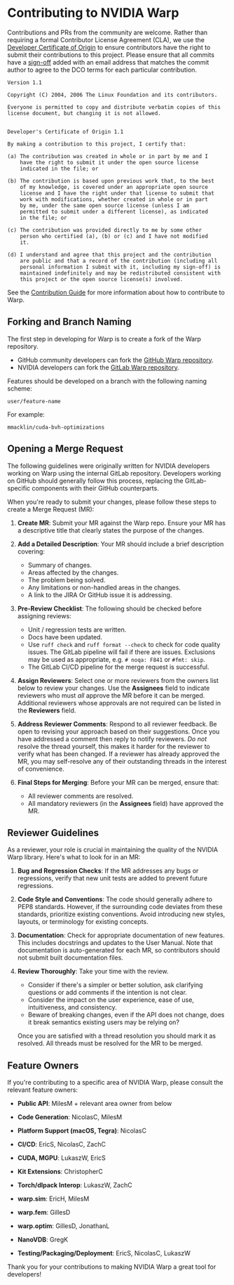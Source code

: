 # Contributing to NVIDIA Warp

Contributions and PRs from the community are welcome. Rather than requiring a
formal Contributor License Agreement (CLA), we use the
[Developer Certificate of Origin](https://developercertificate.org/) to
ensure contributors have the right to submit their contributions to this project.
Please ensure that all commits have a
[sign-off](https://git-scm.com/docs/git-commit#Documentation/git-commit.txt--s)
added with an email address that matches the commit author
to agree to the DCO terms for each particular contribution.

```text
Version 1.1

Copyright (C) 2004, 2006 The Linux Foundation and its contributors.

Everyone is permitted to copy and distribute verbatim copies of this
license document, but changing it is not allowed.


Developer's Certificate of Origin 1.1

By making a contribution to this project, I certify that:

(a) The contribution was created in whole or in part by me and I
    have the right to submit it under the open source license
    indicated in the file; or

(b) The contribution is based upon previous work that, to the best
    of my knowledge, is covered under an appropriate open source
    license and I have the right under that license to submit that
    work with modifications, whether created in whole or in part
    by me, under the same open source license (unless I am
    permitted to submit under a different license), as indicated
    in the file; or

(c) The contribution was provided directly to me by some other
    person who certified (a), (b) or (c) and I have not modified
    it.

(d) I understand and agree that this project and the contribution
    are public and that a record of the contribution (including all
    personal information I submit with it, including my sign-off) is
    maintained indefinitely and may be redistributed consistent with
    this project or the open source license(s) involved.
```

See the [Contribution Guide](https://nvidia.github.io/warp/modules/contribution_guide.html) for
more information about how to contribute to Warp.

## Forking and Branch Naming

The first step in developing for Warp is to create a fork of the Warp repository.

- GitHub community developers can fork the [GitHub Warp repository](https://github.com/NVIDIA/warp).
- NVIDIA developers can fork the [GitLab Warp repository](https://gitlab-master.nvidia.com/omniverse/warp).

Features should be developed on a branch with the following naming scheme:

    user/feature-name

For example:

    mmacklin/cuda-bvh-optimizations

## Opening a Merge Request

The following guidelines were originally written for NVIDIA developers
working on Warp using the internal GitLab repository. Developers working
on GitHub should generally follow this process, replacing the GitLab-specific
components with their GitHub counterparts.

When you're ready to submit your changes, please follow these steps to create a Merge Request (MR):

1. **Create MR**: Submit your MR against the Warp repo.
Ensure your MR has a descriptive title that clearly states the purpose of the changes.

2. **Add a Detailed Description**: Your MR should include a brief description covering:
   - Summary of changes.
   - Areas affected by the changes.
   - The problem being solved.
   - Any limitations or non-handled areas in the changes.
   - A link to the JIRA Or GitHub issue it is addressing.

3. **Pre-Review Checklist**: The following should be checked before assigning reviews:
   - Unit / regression tests are written.
   - Docs have been updated.
   - Use `ruff check` and `ruff format --check` to check for code quality issues.
     The GitLab pipeline will fail if there are issues.
     Exclusions may be used as appropriate, e.g. `# noqa: F841` or `#fmt: skip`.
   - The GitLab CI/CD pipeline for the merge request is successful.

4. **Assign Reviewers**: Select one or more reviewers from the owners list below to review your changes.
Use the **Assignees** field to indicate reviewers who must _all_ approve the MR before it can be merged.
Additional reviewers whose approvals are not required can be listed in the **Reviewers** field.

5. **Address Reviewer Comments**: Respond to all reviewer feedback. Be open to revising your approach based on their suggestions.
Once you have addressed a comment then reply to notify reviewers.
_Do not_ resolve the thread yourself, this makes it harder for the reviewer to verify what has been changed.
If a reviewer has already approved the MR, you may self-resolve any of their outstanding threads in the interest of convenience.

6. **Final Steps for Merging**: Before your MR can be merged, ensure that:
   - All reviewer comments are resolved.
   - All mandatory reviewers (in the **Assignees** field) have approved the MR.

## Reviewer Guidelines

As a reviewer, your role is crucial in maintaining the quality of the NVIDIA Warp library. Here's what to look for in an MR:

1. **Bug and Regression Checks**: If the MR addresses any bugs or regressions, verify that new unit tests are added to prevent future regressions.

2. **Code Style and Conventions**: The code should generally adhere to PEP8 standards. However, if the surrounding code deviates from these standards, prioritize existing conventions. Avoid introducing new styles, layouts, or terminology for existing concepts.

3. **Documentation**: Check for appropriate documentation of new features. This includes docstrings and updates to the User Manual. Note that documentation is auto-generated for each MR, so contributors should not submit built documentation files.

4. **Review Thoroughly**: Take your time with the review.
   - Consider if there's a simpler or better solution, ask clarifying questions or add comments if the intention is not clear.
   - Consider the impact on the user experience, ease of use, intuitiveness, and consistency.
   - Beware of breaking changes, even if the API does not change, does it break semantics existing users may be relying on?

   Once you are satisfied with a thread resolution you should mark it as resolved. All threads must be resolved for the MR to be merged.

## Feature Owners

If you're contributing to a specific area of NVIDIA Warp, please consult the relevant feature owners:

- **Public API**: MilesM + relevant area owner from below
  
- **Code Generation**: NicolasC, MilesM

- **Platform Support (macOS, Tegra)**: NicolasC
- **CI/CD**: EricS, NicolasC, ZachC
- **CUDA, MGPU**: LukaszW, EricS
- **Kit Extensions**: ChristopherC
- **Torch/dlpack Interop**: LukaszW, ZachC
- **warp.sim**: EricH, MilesM
- **warp.fem**: GillesD
- **warp.optim**: GillesD, JonathanL
- **NanoVDB**: GregK
- **Testing/Packaging/Deployment**: EricS, NicolasC, LukaszW

Thank you for your contributions to making NVIDIA Warp a great tool for developers!
